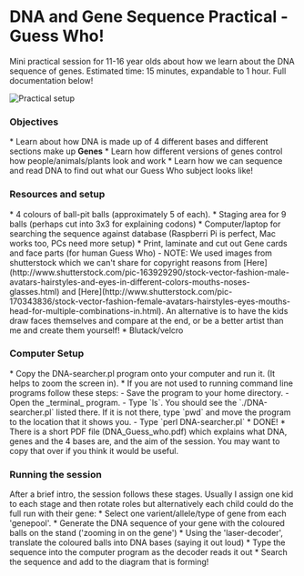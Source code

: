 # DNA and Gene Sequence Practical - Guess Who!
Mini practical session for 11-16 year olds about how we learn about the DNA sequence of genes. Estimated time: 15 minutes, expandable to 1 hour.
Full documentation below!

![Practical setup](images/0-composite_images.jpg)

<h3>Objectives</h3>
* Learn about how DNA is made up of 4 different bases and different sections make up <b>Genes</b>
* Learn how different versions of genes control how people/animals/plants look and work
* Learn how we can sequence and read DNA to find out what our Guess Who subject looks like!

<h3>Resources and setup</h3>
* 4 colours of ball-pit balls (approximately 5 of each).
* Staging area for 9 balls (perhaps cut into 3x3 for explaining codons)
* Computer/laptop for searching the sequence against database (Raspberri Pi is perfect, Mac works too, PCs need more setup)
* Print, laminate and cut out Gene cards and face parts (for human Guess Who)
- NOTE: We used images from shutterstock which we can't share for copyright reasons from [Here](http://www.shutterstock.com/pic-163929290/stock-vector-fashion-male-avatars-hairstyles-and-eyes-in-different-colors-mouths-noses-glasses.html) and [Here](http://www.shutterstock.com/pic-170343836/stock-vector-fashion-female-avatars-hairstyles-eyes-mouths-head-for-multiple-combinations-in.html). An alternative is to have the kids draw faces themselves and compare at the end, or be a better artist than me and create them yourself!
* Blutack/velcro

<h3>Computer Setup</h3>
* Copy the DNA-searcher.pl program onto your computer and run it. (It helps to zoom the screen in).
* If you are not used to running command line programs follow these steps:
- Save the program to your home directory.
- Open the _terminal_ program.
- Type `ls`. You should see the `./DNA-searcher.pl` listed there. If it is not there, type `pwd` and move the program to the location that it shows you.
- Type `perl DNA-searcher.pl`
* DONE!
* There is a short PDF file (DNA_Guess_who.pdf) which explains what DNA, genes and the 4 bases are, and the aim of the session. You may want to copy that over if you think it would be useful.

<h3>Running the session</h3>
After a brief intro, the session follows these stages. Usually I assign one kid to each stage and then rotate roles but alternatively each child could do the full run with their gene:
* Select one varient/allele/type of gene from each 'genepool'.
* Generate the DNA sequence of your gene with the coloured balls on the stand ('zooming in on the gene')
* Using the 'laser-decoder', translate the coloured balls into DNA bases (saying it out loud)
* Type the sequence into the computer program as the decoder reads it out
* Search the sequence and add to the diagram that is forming!
